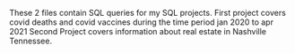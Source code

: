 These 2 files contain SQL queries for my SQL projects.
First project covers covid deaths and covid vaccines during the time period jan 2020 to apr 2021
Second Project covers information about real estate in Nashville Tennessee.
